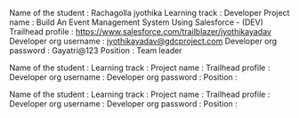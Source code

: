 Name of the student : Rachagolla jyothika
Learning track      : Developer
Project name        : Build An Event Management System Using Salesforce - (DEV)
Trailhead profile   : https://www.salesforce.com/trailblazer/jyothikayadav
Developer org username : jyothikayadav@gdcproject.com
Developer org password : Gayatri@123
Position            : Team leader

Name of the student :
Learning track      :
Project name        :
Trailhead profile   :
Developer org username :
Developer org password :
Position            :

Name of the student :
Learning track      :
Project name        :
Trailhead profile   :
Developer org username :
Developer org password :
Position            :

